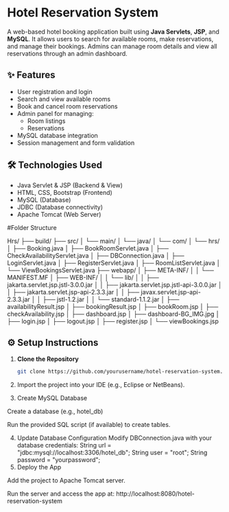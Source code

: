 # Hotel Reservation System

A web-based hotel booking application built using **Java Servlets**, **JSP**, and **MySQL**. It allows users to search for available rooms, make reservations, and manage their bookings. Admins can manage room details and view all reservations through an admin dashboard.

## ✨ Features

- User registration and login
- Search and view available rooms
- Book and cancel room reservations
- Admin panel for managing:
  - Room listings
  - Reservations
- MySQL database integration
- Session management and form validation

## 🛠️ Technologies Used

- Java Servlet & JSP (Backend & View)
- HTML, CSS, Bootstrap (Frontend)
- MySQL (Database)
- JDBC (Database connectivity)
- Apache Tomcat (Web Server)

#Folder Structure

Hrs/
├── build/
├── src/
│   └── main/
│       └── java/
│           └── com/
│               └── hrs/
│                   ├── Booking.java
│                   ├── BookRoomServlet.java
│                   ├── CheckAvailabilityServlet.java
│                   ├── DBConnection.java
│                   ├── LoginServlet.java
│                   ├── RegisterServlet.java
│                   ├── RoomListServlet.java
│                   └── ViewBookingsServlet.java
├── webapp/
│   ├── META-INF/
│   │   └── MANIFEST.MF
│   ├── WEB-INF/
│   │   └── lib/
│   │       ├── jakarta.servlet.jsp.jstl-3.0.0.jar
│   │       ├── jakarta.servlet.jsp.jstl-api-3.0.0.jar
│   │       ├── jakarta.servlet.jsp-api-2.3.3.jar
│   │       ├── javax.servlet.jsp-api-2.3.3.jar
│   │       ├── jstl-1.2.jar
│   │       └── standard-1.1.2.jar
│   ├── availabilityResult.jsp
│   ├── bookingResult.jsp
│   ├── bookRoom.jsp
│   ├── checkAvailability.jsp
│   ├── dashboard.jsp
│   ├── dashboard-BG_IMG.jpg
│   ├── login.jsp
│   ├── logout.jsp
│   ├── register.jsp
│   └── viewBookings.jsp


## ⚙️ Setup Instructions

1. **Clone the Repository**
   ```bash
   git clone https://github.com/yourusername/hotel-reservation-system.git
2. Import the project into your IDE (e.g., Eclipse or NetBeans).

3. Create MySQL Database

Create a database (e.g., hotel_db)

Run the provided SQL script (if available) to create tables.

4. Update Database Configuration
Modify DBConnection.java with your database credentials:
String url = "jdbc:mysql://localhost:3306/hotel_db";
String user = "root";
String password = "yourpassword";
5. Deploy the App

Add the project to Apache Tomcat server.

Run the server and access the app at:
http://localhost:8080/hotel-reservation-system



